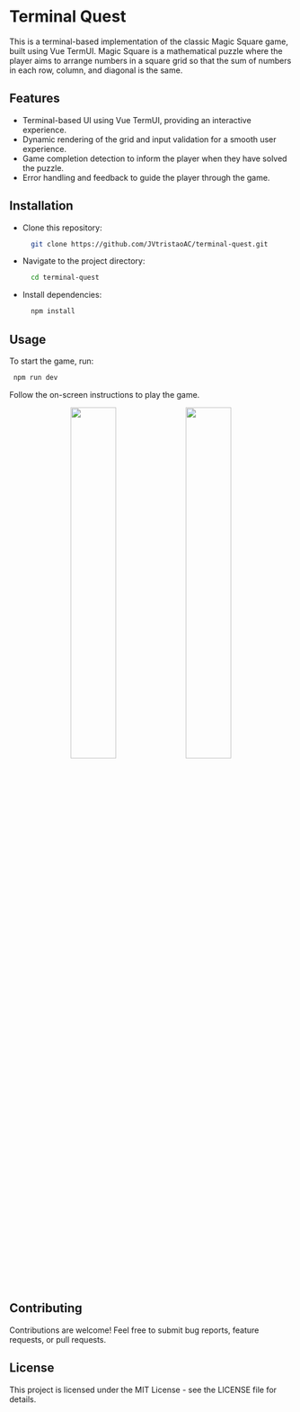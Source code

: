 # Terminal Quest
This is a terminal-based implementation of the classic Magic Square game, built using Vue TermUI. Magic Square is a mathematical puzzle where the player aims to arrange numbers in a square grid so that the sum of numbers in each row, column, and diagonal is the same.

## Features

 - Terminal-based UI using Vue TermUI, providing an interactive experience.
 - Dynamic rendering of the grid and input validation for a smooth user experience.
 - Game completion detection to inform the player when they have solved the puzzle.
 - Error handling and feedback to guide the player through the game.

## Installation
- Clone this repository:
    ```bash
      git clone https://github.com/JVtristaoAC/terminal-quest.git
    ```

- Navigate to the project directory:
    ```bash
      cd terminal-quest
    ```
  
- Install dependencies:
    ```bash
      npm install
    ```

## Usage
To start the game, run:
 ```bash
  npm run dev
  ```

Follow the on-screen instructions to play the game.

<div align="center">
  <img width="40%" src="https://github.com/JVtristaoAC/terminal-quest/assets/72676389/eb1a861c-bec1-468f-af6a-f04c5e70f50c" />
  <img width="40%" src="https://github.com/JVtristaoAC/terminal-quest/assets/72676389/a7860ca6-f688-4451-9733-fcbfefc496d1" />
</div>

## Contributing
Contributions are welcome! Feel free to submit bug reports, feature requests, or pull requests.

## License
This project is licensed under the MIT License - see the LICENSE file for details.
